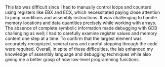 This lab was difficult since I had to manually control loops and counters using registers like EBX and ECX, which necessitated paying close attention to jump conditions and assembly instructions.  It was challenging to handle memory locations and data quantities precisely while working with arrays.  The absence of complete symbolic information made debugging with GDB challenging as well; I had to carefully examine register values and memory content one step at a time.  To confirm that the largest element was accurately recognized, several runs and careful stepping through the code were required.  Overall, in spite of these difficulties, the lab enhanced my knowledge of assembly language and debugging techniques while also giving me a better grasp of how low-level programming functions.
